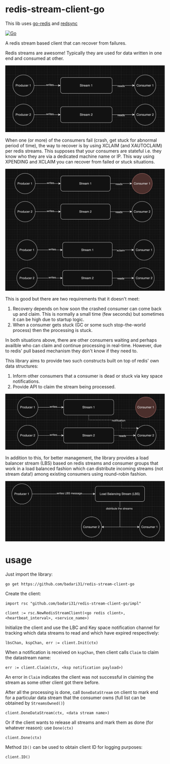 # redis-stream-client-go

This lib uses [go-redis](https://github.com/redis/go-redis) and [redsync](https://github.com/go-redsync/redsync)

[![Go](https://github.com/badari31/redis-stream-client-go/actions/workflows/go.yml/badge.svg)](https://github.com/badari31/redis-stream-client-go/actions/workflows/go.yml)

A redis stream based client that can recover from failures.

Redis streams are awesome! Typically they are used for data written in one end and consumed at other.

![Redis streams normal working](./imgs/redis_stream_normal.png)

When one (or more) of the consumers fail (crash, get stuck for abnormal period of time), the way to recover is by using XCLAIM (and XAUTOCLAIM) per redis streams. This supposes that your consumers are stateful i.e. they know who they are via a dedicated machine name or IP. This way using XPENDING and XCLAIM you can recover from failed or stuck situations.

![Redis streams failure recovery](./imgs/redis_stream_failure_recovery.png)

This is good but there are two requirements that it doesn't meet:
1. Recovery depends on how soon the crashed consumer can come back up and claim. This is normally a small time (few seconds) but sometimes it can be high due to startup logic.
2. When a consumer gets stuck (GC or some such stop-the-world process) then the processing is stuck.

In both situations above, there are other consumers waiting and perhaps availble who can claim and continue processing in real-time. However, due to redis' pull based mechanism they don't know if they need to.

This library aims to provide two such constructs built on top of redis' own data structures:
1. Inform other consumers that a consumer is dead or stuck via key space notifications.
2. Provide API to claim the stream being processed.

![Redis streams failure recovery - new](./imgs/redis_stream_failure_recovery-redis-stream-client_way.png)

In addition to this, for better management, the library provides a load balancer stream (LBS) based on redis streams and consumer groups that work in a load balanced fashion which can distribute incoming streams (not stream data!) among existing consumers using round-robin fashion.

![Redis stream client - LBS](./imgs/redis_stream_client_lbs.png)

# usage

Just import the library:

```
go get https://github.com/badari31/redis-stream-client-go
```

Create the client:

```
import rsc "github.com/badari31/redis-stream-client-go/impl"
```

```
client := rsc.NewRedisStreamClient(<go redis client>, <heartbeat_interval>, <service_name>)
```

Initialize the client and use the LBC and Key space notification channel for tracking which data streams to read and which have expired respectively:

```
lbsChan, kspChan, err := client.Init(ctx)
```

When a notification is received on `kspChan`, then client calls `Claim` to claim the datastream name:

```
err := client.Claim(ctx, <ksp notification payload>)
```

An error in `Claim` indicates the client was not successful in claiming the stream as some other client got there before.

After all the processing is done, call `DoneDataStream` on client to mark end for a particular data stream that the consumer owns (full list can be obtained by `StreamsOwned()`)

```
client.DoneDataStream(ctx, <data stream name>)
```

Or if the client wants to release all streams and mark them as done (for whatever reason): use `Done(ctx)`

```
client.Done(ctx)
```

Method `ID()` can be used to obtain client ID for logging purposes:

```
client.ID()
```